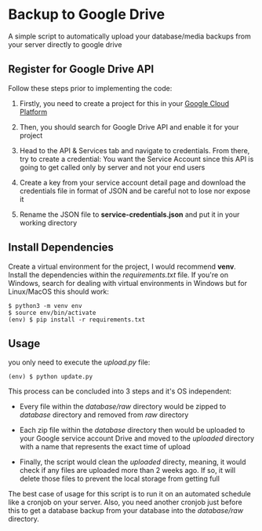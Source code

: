 # Backup to Google Drive
A simple script to automatically upload your database/media backups from your server directly to google drive



## Register for Google Drive API
Follow these steps prior to implementing the code:

1. Firstly, you need to create a project for this in your [Google Cloud Platform](https://console.cloud.google.com/)

2. Then, you should search for Google Drive API and enable it for your project

3. Head to the API & Services tab and navigate to credentials. From there, try to create a credential: You want the Service Account since this API is going to get called only by server and not your end users

4. Create a key from your service account detail page and download the credentials file in format of JSON and be careful not to lose nor expose it

5. Rename the JSON file to **service-credentials.json** and put it in your working directory


## Install Dependencies

Create a virtual environment for the project, I would recommend **venv**. Install the dependencies within the *requirements.txt* file. If you're on Windows, search for dealing with virtual environments in Windows but for Linux/MacOS this should work:

```
$ python3 -m venv env
$ source env/bin/activate
(env) $ pip install -r requirements.txt
```

## Usage

you only need to execute the *upload.py* file:
```
(env) $ python update.py
```
This process can be concluded into 3 steps and it's OS independent:

- Every file within the *database/raw* directory would be zipped to *database* directory and removed from *raw* directory 

- Each zip file within the *database* directory then would be uploaded to your Google service account Drive and moved to the *uploaded* directory with a name that represents the exact time of upload

- Finally, the script would clean the *uploaded* directy, meaning, it would check if any files are uploaded more than 2 weeks ago. If so, it will delete those files to prevent the local storage from getting full

The best case of usage for this script is to run it on an automated schedule like a cronjob on your server. Also, you need another cronjob just before this to get a database backup from your database into the *database/raw* directory.
